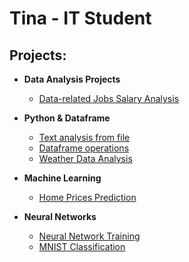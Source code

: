 <h1>Tina - IT Student 

<h2>Projects:</h2>

- <b>Data Analysis Projects </b>
  - [Data-related Jobs Salary Analysis](https://github.com/TinaZz1/Data-related-Jobs-Salary-Analysis-exc)

- <b>Python & Dataframe </b>
  - [Text analysis from file](https://github.com/TinaZz1/AnalizaTekstuZPliku-home-lab)
  - [Dataframe operations](https://github.com/TinaZz1/DataframeOperations-home-lab)
  - [Weather Data Analysis](https://github.com/TinaZz1/WeatherDataAnalysis-home-lab)  

- <b>Machine Learning </b>
  - [Home Prices Prediction](https://github.com/TinaZz1/HomePricesPrediction-ml-home-lab)


- <b>Neural Networks</b>
  - [Neural Network Training](https://github.com/TinaZz1/NeuralNetworkTraining-DSS-home-lab)
  - [MNIST Classification](https://github.com/TinaZz1/MNISTclasification-ml-home-lab)





